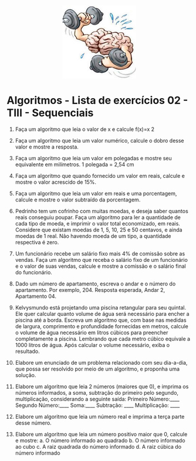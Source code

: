 <p align="center">
  <img src="./imagens/cerebro.png" alt="Cérebro" width="200" height="200">
</p>

# Algoritmos - Lista de exercícios 02 - TIII - Sequenciais

1) Faça um algoritmo que leia o valor de x e calcule f(x)=x
2

2) Faça um algoritmo que leia um valor numérico, calcule o dobro desse valor e mostre a
resposta.

3) Faça um algoritmo que leia um valor em polegadas e mostre seu equivalente em
milímetros. 1 polegada = 2,54 cm

4) Faça um algoritmo que quando fornecido um valor em reais, calcule e mostre o valor
acrescido de 15%.

5) Faça um algoritmo que leia um valor em reais e uma porcentagem, calcule e mostre o
valor subtraído da porcentagem.

6) Pedrinho tem um cofrinho com muitas moedas, e deseja saber quantos reais conseguiu
poupar. Faça um algoritmo para ler a quantidade de cada tipo de moeda, e imprimir o valor
total economizado, em reais. Considere que existam moedas de 1, 5, 10, 25 e 50 centavos,
e ainda moedas de 1 real. Não havendo moeda de um tipo, a quantidade respectiva é zero.

7) Um funcionário recebe um salário fixo mais 4% de comissão sobre as vendas. Faça um
algoritmo que receba o salário fixo de um funcionário e o valor de suas vendas, calcule e
mostre a comissão e o salário final do funcionário.

8) Dado um número de apartamento, escreva o andar e o número do apartamento. Por
exemplo, 204. Resposta esperada, Andar 2, Apartamento 04.

9) Kelvysmundo está projetando uma piscina retangular para seu quintal. Ele quer
calcular quanto volume de água será necessário para encher a piscina até a borda.
Escreva um algoritmo que, com base nas medidas de largura, comprimento e
profundidade fornecidas em metros, calcule o volume de água necessário em litros
cúbicos para preencher completamente a piscina. Lembrando que cada metro cúbico equivale a 1000 litros de água. Após calcular o volume necessário, exiba o
resultado.

10) Elabore um enunciado de um problema relacionado com seu dia-a-dia, que
possa ser resolvido por meio de um algoritmo, e proponha uma solução.
11) Elabore um algoritmo que leia 2 números (maiores que 0), e imprima os
números informados, a soma, subtração do primeiro pelo segundo, multiplicação,
considerando a seguinte saída: 
Primeiro Número:____ 
Segundo Número:____ 
Soma:____ 
Subtração: ____ 
Multiplicação: ____

12) Elabore um algoritmo que leia um número real e imprima a terça parte desse
número.
13) Elabore um algoritmo que leia um número positivo maior que 0, calcule e mostre:
a. O número informado ao quadrado
b. O número informado ao cubo
c. A raiz quadrada do número informado
d. A raiz cúbica do número informado